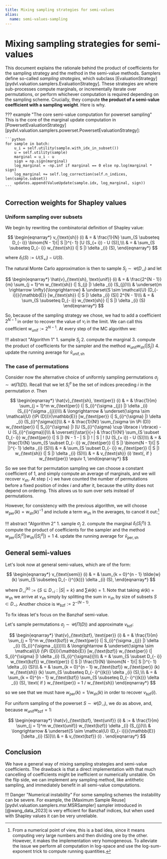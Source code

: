 ```yaml
---
title: Mixing sampling strategies for semi-values
alias:
  name: semi-values-sampling
---
```


# Mixing sampling strategies for semi-values

This document explains the rationale behind the product of coefficients for the
sampling strategy and the method in the semi-value methods. Samplers define
so-called _sampling strategies_, which subclass
[EvaluationStrategy][pydvl.valuation.samplers.EvaluationStrategy]. These
strategies are where sub-processes compute marginals, or incrementally iterate
over permutations, or perform whichever computation is required depending on the
sampling scheme. Crucially, they compute **the product of a semi-value
coefficient with a sampling weight**. Here is why. 

??? example "The core semi-value computation for powerset sampling"
    This is the core of the marginal update computation in
    [PowersetEvaluationStrategy][pydvl.valuation.samplers.powerset.PowersetEvaluationStrategy]:
    
    ```python
    for sample in batch:
        u_i = self.utility(sample.with_idx_in_subset())
        u = self.utility(sample)
        marginal = u_i - u
        sign = np.sign(marginal)
        log_marginal = -np.inf if marginal == 0 else np.log(marginal * sign)
        log_marginal += self.log_correction(self.n_indices, len(sample.subset))
        updates.append(ValueUpdate(sample.idx, log_marginal, sign))
    ```  

## Correction weights for Shapley values

###  Uniform sampling over subsets

We begin by rewriting the combinatorial definition of Shapley value:

$$
\begin{eqnarray*}
  v_{\text{sh}} (i) & = & \frac{1}{N}  \sum_{S \subseteq D_{- i}}
  \binom{N - 1}{| S |}^{- 1}  [U (S_{+ i}) - U (S)],\\\
  & = & \sum_{S \subseteq D_{- i}} w_{\text{sh}} (| S |) \delta
  _{i} (S),
\end{eqnarray*}
$$

where $\delta _{i} (S) := U (S_{+ i}) - U (S).$

The natural Monte Carlo approximation is then to sample $S_{j} \sim 
\mathcal{U} (D_{- i})$ and let

$$
\begin{eqnarray*}
  \hat{v}_{\text{sh}, \text{unif}} (i) & = & \frac{2^{N -
  1}}{m}  \sum_{j = 1}^m w_{\text{sh}} (| S_{j} |) \delta _{i}
  (S_{j})\\\
  & \underset{m \rightarrow \infty}{\longrightarrow} & \underset{S \sim
  \mathcal{U} (D_{- i})}{\mathbb{E}} [w_{\text{sh}} (| S |) \delta
  _{i} (S)] 2^{N - 1}\\\
  & = & \sum_{S \subseteq D_{- i}} w_{\text{sh}} (| S |) \delta
  _{i} (S)
\end{eqnarray*}
$$

So, because of the sampling strategy we chose, we had to add a coefficient 
$2^{N - 1}$ in order to recover the value of $v_{i}$ in the limit. We can call 
this coefficient $w_{\text{unif}} := 2^{N - 1}$. At every step of the 
MC algorithm we:

!!! abstract "Algorithm 1"
    1. sample $S_{j}$
    2. compute the marginal
    3. compute the product of coefficients for the sampler and the method 
       $w_{\text{unif}} w_{\text{sh}} (| S_{j} |)$
    4. update the running average for $\hat{v}_{\text{unif}, 
       \text{sh}}$

### The case of permutations

Consider now the alternative choice of uniformly sampling permutations $\sigma 
_{j} \sim \mathcal{U} (\Pi (D))$. Recall that we let $S_{i}^{\sigma}$ be the 
set of indices preceding $i$ in the permutation $\sigma$. Then

$$
\begin{eqnarray*}
  \hat{v}_{\text{sh}, \text{per}} (i) & = & \frac{1}{m}
  \sum_{j = 1}^m w_{\text{per}} (| S_{i}^{\sigma _{j}} |) \delta
  _{i} (S_{i}^{\sigma _{j}})\\\
  & \longrightarrow & \underset{\sigma \sim \mathcal{U} (\Pi (D))}{\mathbb{E}}
  [w_{\text{per}} (| S_{i}^{\sigma} |) \delta _{i}
  (S_{i}^{\sigma})]\\\
  & = & \frac{1}{N!}  \sum_{\sigma \in \Pi (D)} w_{\text{per}} (|
  S_{i}^{\sigma} |)  [U (S_{i}^{\sigma} \cup \lbrace i \rbrace) - U
  (S_{i}^{\sigma})]\\\
  & \overset{(\star)}{=} & \frac{1}{N!}  \sum_{S \subset D_{- i}}
  w_{\text{per}} (| S |)  (N - 1 - | S |) ! | S | ! [U (S_{+ i}) - U
  (S)]\\\
  & = & \frac{1}{N}  \sum_{S \subset D_{- i}} w_{\text{per}} (| S
  |)  \binom{N - 1}{| S |}^{- 1} \delta _{i} (S)\\\
  & = & \sum_{S \subset D_{- i}} w_{\text{per}} (| S |)
  w_{\text{sh}} (| S |) \delta _{i} (S)\\\
  & = & v_{\text{sh}} (i) \text{, if } w_{\text{per}} \equiv
  1,
\end{eqnarray*}
$$

So we see that for permutation sampling we can choose a constant coefficient of 
1, and simply compute an average of marginals, and we will recover 
$v_{\text{sh}}$. At step $(\star)$ we have counted the number of 
permutations before a fixed position of index $i$ and after it, because the 
utility does not depend on ordering. This allows us to sum over sets instead of 
permutations.

However, for consistency with the previous algorithm, we will choose 
$w_{\text{per}} (k) = w_{\text{sh}} (k)^{- 1}$ and include a 
term $w_{\text{sh}}$ in the averages, to cancel it out:[^1]

!!! abstract "Algorithm 2"
    1. sample $\sigma _{j}$
    2. compute the marginal $\delta _{i} (S_{i}^{\sigma _{j}})$
    3. compute the product of coefficients for the sampler and the method 
       $w_{\text{per}} (| S_{i}^{\sigma} |) w_{\text{sh}} (| 
        S_{i}^{\sigma} |) = 1$
    4. update the running average for $\hat{v}_{\text{per}, 
      \text{sh}}$

## General semi-values

Let's look now at general semi-values, which are of the form:

$$
\begin{eqnarray*}
  v_{\text{semi}} (i) & = & \sum_{k = 0}^{n - 1} \tilde{w} (k)
  \sum_{S \subseteq D_{- i}^{(k)}} \delta _{i} (S),
\end{eqnarray*}
$$

where $D^{(k)}_{- i} := \lbrace S \subseteq D_{- i} : | S | = k \rbrace$ and 
$\sum \tilde{w} (k) = 1$. Note that taking $\tilde{w} (k) = 
w_{\text{sh}}$ we arrive at $v_{\text{sh}}$ simply by 
splitting the sum in $v_{\text{sh}}$ by size of subsets $S \subset 
D_{- i}$. Another choice is $w_{\text{bzf}} := 2^{- (N - 1)}$.

To fix ideas let's focus on the Banzhaf semi-value.

Let's sample permutations $\sigma _{j} \sim \mathcal{U} (\Pi (D))$ and 
approximate $v_{\text{bzf}}$:

$$
\begin{eqnarray*}
  \hat{v}_{\text{bzf}, \text{per}} (i) & = & \frac{1}{m}
  \sum_{j = 1}^m w_{\text{bzf}} w_{\text{per}} (|
  S_{i}^{\sigma _{j}} |) \delta _{i} (S_{i}^{\sigma _{j}})\\\
  & \longrightarrow & \underset{\sigma \sim \mathcal{U} (\Pi (D))}{\mathbb{E}}
  [w_{\text{bzf}} w_{\text{per}} (| S_{i}^{\sigma} |) \delta
  _{i} (S_{i}^{\sigma})]\\\
  & = & \sum_{S \subset D_{- i}} w_{\text{bzf}}
  w_{\text{per}} (| S |)  \frac{1}{N}  \binom{N - 1}{| S |}^{- 1}
  \delta _{i} (S)\\\
  & = & \sum_{k = 0}^{n - 1} w_{\text{bzf}} w_{\text{per}}
  (k) w_{\text{sh}} (k)  \sum_{S \subseteq D_{- i}^{(k)}} \delta
  _{i} (S),\\\
  & = & \sum_{k = 0}^{n - 1} w_{\text{bzf}}  \sum_{S \subseteq
  D_{- i}^{(k)}} \delta _{i} (S), \text{ if } w_{\text{per}} = 1 /
  w_{\text{sh}}
\end{eqnarray*}
$$

so we see that we must have $w_{\text{per}} (k) = 1 / 
w_{\text{sh}} (k)$ in order to recover $v_{\text{bzf}} (i)$.

For uniform sampling of the powerset $S \sim \mathcal{U} (D_{- i})$, we do as 
above, and, because $w_{\text{unif}} w_{\text{bzf}} = 1$:

$$
\begin{eqnarray*}
  \hat{v}_{\text{bzf}, \text{unif}} (i) & := & \frac{1}{m}
  \sum_{j = 1}^m w_{\text{unif}} w_{\text{bzf}} \delta _{i}
  (S_{j})\\\
  & \longrightarrow & \underset{S \sim \mathcal{U} (D_{- i})}{\mathbb{E}}
  [\delta _{i} (S)]\\\
  & = & v_{\text{bzf}} (i) .
\end{eqnarray*}
$$

## Conclusion

We have a general way of mixing sampling strategies and semi-value coefficients.
The drawback is that a direct implementation with that much cancelling of
coefficients might be inefficient or numerically unstable. On the flip side, we
can implement any sampling method, like antithetic sampling, and immediately
benefit in all semi-value computations.

!!! Danger "Numerical instability"
    For some sampling schemes the instability can be severe. For example, the
    [Maximum Sample Reuse][pydvl.valuation.samplers.msr.MSRSampler] sampler
    introduced in [@wang_data_2023] is very efficient for Banzhaf indices, but
    when used with Shapley values it can be very unreliable.
  

[^1]: From a numerical point of view, this is a bad idea, since it means
computing very large numbers and then dividing one by the other. However, it
makes the implementation very homogeneous. To alleviate the issue we perform
all computation in log-space and use the log-sum-exponent trick to compute
running quantities.

